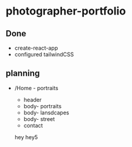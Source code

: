 # photographer-portfolio

## Done

- create-react-app
- configured tailwindCSS

## planning

- /Home - portraits

  - header
  - body- portraits
  - body- lansdcapes
  - body- street
  - contact

  hey
  hey5
